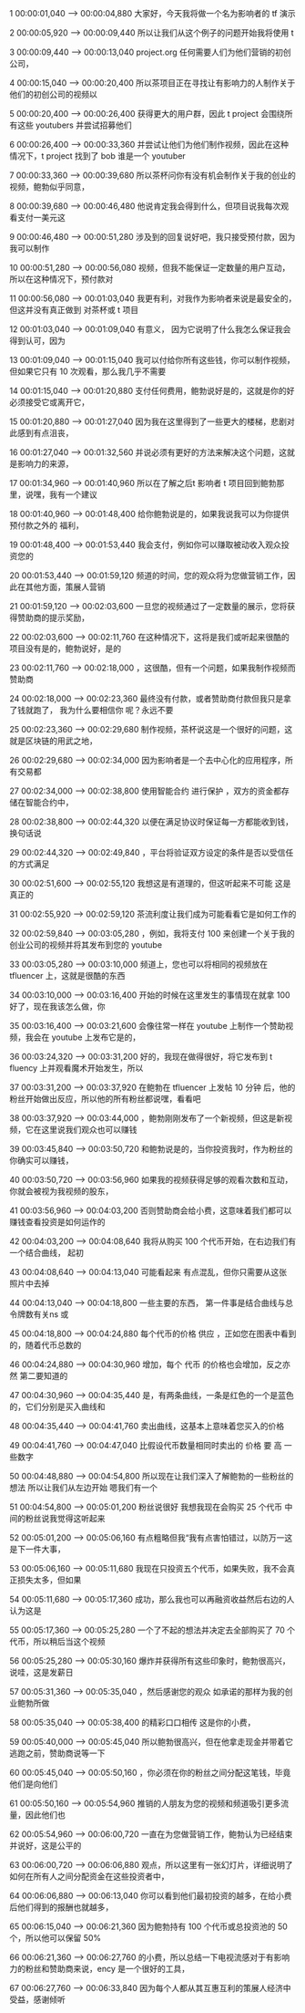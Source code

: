 1
00:00:01,040 --> 00:00:04,880
大家好，今天我将做一个名为影响者的 tf 演示

2
00:00:05,920 --> 00:00:09,440
所以让我们从这个例子的问题开始我将使用 t

3
00:00:09,440 --> 00:00:13,040
project.org 任何需要人们为他们营销的初创公司，

4
00:00:15,040 --> 00:00:20,400
所以茶项目正在寻找让有影响力的人制作关于他们的初创公司的视频以

5
00:00:20,400 --> 00:00:26,400
获得更大的用户群，因此 t project 会围绕所有这些 youtubers 并尝试招募他们

6
00:00:26,400 --> 00:00:33,360
并尝试让他们为他们制作视频，因此在这种情况下，t project 找到了 bob 谁是一个 youtuber

7
00:00:33,360 --> 00:00:39,680
所以茶杯问你有没有机会制作关于我的创业的视频，鲍勃似乎同意，

8
00:00:39,680 --> 00:00:46,480
他说肯定我会得到什么，但项目说我每次观看支付一美元这

9
00:00:46,480 --> 00:00:51,280
涉及到的回复说好吧，我只接受预付款，因为我可以制作

10
00:00:51,280 --> 00:00:56,080
视频，但我不能保证一定数量的用户互动，所以在这种情况下，预付款对

11
00:00:56,080 --> 00:01:03,040
我更有利，对我作为影响者来说是最安全的，但这并没有真正做到 对茶杯或 t 项目

12
00:01:03,040 --> 00:01:09,040
有意义， 因为它说明了什么我怎么保证我会得到认可，因为

13
00:01:09,040 --> 00:01:15,040
我可以付给你所有这些钱，你可以制作视频，但如果它只有 10 次观看，那么我几乎不需要

14
00:01:15,040 --> 00:01:20,880
支付任何费用，鲍勃说好是的，这就是你的好必须接受它或离开它，

15
00:01:20,880 --> 00:01:27,040
因为我在这里得到了一些更大的楼梯，悲剧对此感到有点沮丧，

16
00:01:27,040 --> 00:01:32,560
并说必须有更好的方法来解决这个问题，这就是影响力的来源，

17
00:01:34,960 --> 00:01:40,960
所以在了解之后t 影响者 t 项目回到鲍勃那里，说嘿，我有一个建议

18
00:01:40,960 --> 00:01:48,400
给你鲍勃说是的，如果我说我可以为你提供 预付款之外的 福利，

19
00:01:48,400 --> 00:01:53,440
我会支付，例如你可以赚取被动收入观众投资您的

20
00:01:53,440 --> 00:01:59,120
频道的时间，您的观众将为您做营销工作，因此在其他方面，策展人营销

21
00:01:59,120 --> 00:02:03,600
一旦您的视频通过了一定数量的展示，您将获得赞助商的提示奖励，

22
00:02:03,600 --> 00:02:11,760
在这种情况下，这将是我们或听起来很酷的项目没有是的，鲍勃说好，是的

23
00:02:11,760 --> 00:02:18,000
，这很酷，但有一个问题，如果我制作视频而赞助商

24
00:02:18,000 --> 00:02:23,360
最终没有付款，或者赞助商付款但我只是拿了钱就跑了， 我为什么要相信你 呢？永远不要

25
00:02:23,360 --> 00:02:29,680
制作视频，茶杯说这是一个很好的问题，这就是区块链的用武之地，

26
00:02:29,680 --> 00:02:34,000
因为影响者是一个去中心化的应用程序，所有交易都

27
00:02:34,000 --> 00:02:38,800
使用智能合约 进行保护 ，双方的资金都存储在智能合约中，

28
00:02:38,800 --> 00:02:44,320
以便在满足协议时保证每一方都能收到钱，换句话说

29
00:02:44,320 --> 00:02:49,840
，平台将验证双方设定的条件是否以受信任的方式满足

30
00:02:51,600 --> 00:02:55,120
我想这是有道理的，但这听起来不可能 这是真正的

31
00:02:55,920 --> 00:02:59,120
茶流利度让我们成为可能看看它是如何工作的

32
00:02:59,840 --> 00:03:05,280
，例如，我将支付 100 来创建一个关于我的创业公司的视频并将其发布到您的 youtube

33
00:03:05,280 --> 00:03:10,000
频道上，您也可以将相同的视频放在 tfluencer 上，这就是很酷的东西

34
00:03:10,000 --> 00:03:16,400
开始的时候在这里发生的事情现在就拿 100 好了，现在我该怎么做，你

35
00:03:16,400 --> 00:03:21,600
会像往常一样在 youtube 上制作一个赞助视频，我会在 youtube 上发布它是的，

36
00:03:24,320 --> 00:03:31,200
好的，我现在做得很好，将它发布到 t fluency 上并观看魔术开始发生，所以

37
00:03:31,200 --> 00:03:37,920
在鲍勃在 tfluencer 上发帖 10 分钟 后，他的粉丝开始做出反应，所以他的所有粉丝都说嘿，看看吧

38
00:03:37,920 --> 00:03:44,000
，鲍勃刚刚发布了一个新视频，但这是新视频，它在这里说我们观众也可以赚钱

39
00:03:45,840 --> 00:03:50,720
和鲍勃说是的，当你投资我时，作为粉丝的你确实可以赚钱，

40
00:03:50,720 --> 00:03:56,960
如果我的视频获得足够的观看次数和互动，你就会被视为我视频的股东，

41
00:03:56,960 --> 00:04:03,200
否则赞助商会给小费，这意味着我们都可以赚钱查看投资是如何运作的

42
00:04:03,200 --> 00:04:08,640
我将从购买 100 个代币开始，在右边我们有一个结合曲线， 起初

43
00:04:08,640 --> 00:04:13,040
可能看起来 有点混乱，但你只需要从这张 照片中去掉

44
00:04:13,040 --> 00:04:18,800
一些主要的东西， 第一件事是结合曲线与总令牌数有关ns 或

45
00:04:18,800 --> 00:04:24,880
每个代币的价格 供应 ，正如您在图表中看到的，随着代币总数的

46
00:04:24,880 --> 00:04:30,960
增加，每个 代币 的价格也会增加，反之亦然 第二要知道的

47
00:04:30,960 --> 00:04:35,440
是，有两条曲线，一条是红色的一个是蓝色的，它们分别是买入曲线和

48
00:04:35,440 --> 00:04:41,760
卖出曲线，这基本上意味着您买入的价格

49
00:04:41,760 --> 00:04:47,040
比假设代币数量相同时卖出的 价格 要 高 一些数字

50
00:04:48,880 --> 00:04:54,800
所以现在让我们深入了解鲍勃的一些粉丝的想法 所以让我们从左边开始 嗯我们有一个

51
00:04:54,800 --> 00:05:01,200
粉丝说很好 我想我现在会购买 25 个代币 中间的粉丝说我觉得这听起来

52
00:05:01,200 --> 00:05:06,160
有点粗略但我“我有点害怕错过，以防万一这是下一件大事，

53
00:05:06,160 --> 00:05:11,680
我现在只投资五个代币，如果失败，我不会真正损失太多，但如果

54
00:05:11,680 --> 00:05:17,360
成功，那么我也可以再融资收益然后右边的人认为这是

55
00:05:17,360 --> 00:05:25,280
一个了不起的想法并决定去全部购买了 70 个代币，所以稍后当这个视频

56
00:05:25,280 --> 00:05:30,160
爆炸并获得所有这些印象时，鲍勃很高兴，说哇，这是发薪日

57
00:05:31,360 --> 00:05:35,040
，然后感谢您的观众 如承诺的那样为我的创业鲍勃所做

58
00:05:35,040 --> 00:05:38,400
的精彩口口相传 这是你的小费，

59
00:05:40,000 --> 00:05:45,040
所以鲍勃很高兴，但在他拿走现金并带着它逃跑之前，赞助商说等一下

60
00:05:45,040 --> 00:05:50,160
，你必须在你的粉丝之间分配这笔钱，毕竟他们是向他们

61
00:05:50,160 --> 00:05:54,960
推销的人朋友为您的视频和频道吸引更多流量，因此他们也

62
00:05:54,960 --> 00:06:00,720
一直在为您做营销工作，鲍勃认为已经结束并说好，这是公平的

63
00:06:00,720 --> 00:06:06,880
观点，所以这里有一张幻灯片，详细说明了如何在所有人之间分配资金在这些投资者中，

64
00:06:06,880 --> 00:06:13,040
你可以看到他们最初投资的越多，在给小费后他们得到的报酬也就越多，

65
00:06:15,040 --> 00:06:21,360
因为鲍勃持有 100 个代币或总投资池的 50 个，所以他可以保留 50%

66
00:06:21,360 --> 00:06:27,760
的小费，所以总结一下电视流感对于有影响力的粉丝和赞助商来说，ency 是一个很好的工具，

67
00:06:27,760 --> 00:06:33,840
因为每个人都从其互惠互利的策展人经济中受益，感谢倾听

